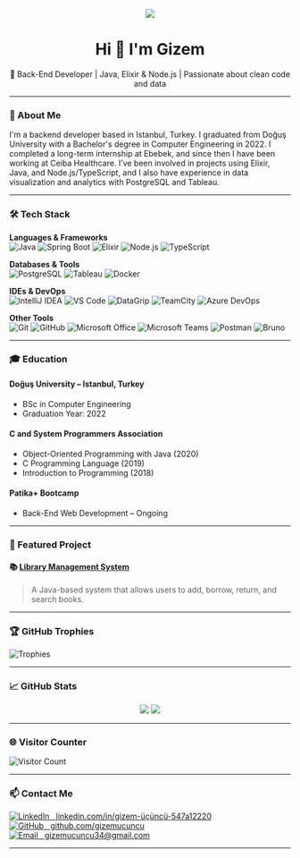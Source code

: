 <p align="center">
  <img src="https://capsule-render.vercel.app/api?type=waving&color=gradient&height=220&section=header&text=Gizem%20Üçüncü&fontSize=40&fontAlign=50&fontAlignY=40&fontColor=ffffff&animation=fadeIn&font=Lucida%20Console%20UI" />
</p>

<h1 align="center">Hi 👋 I'm Gizem</h1>

<p align="center">
🎯 Back-End Developer | Java, Elixir & Node.js | Passionate about clean code and data
</p>

---

### 💼 About Me

I'm a backend developer based in Istanbul, Turkey. I graduated from Doğuş University with a Bachelor's degree in Computer Engineering in 2022. I completed a long-term internship at Ebebek, and since then I have been working at Ceiba Healthcare. I’ve been involved in projects using Elixir, Java, and Node.js/TypeScript, and I also have experience in data visualization and analytics with PostgreSQL and Tableau.

---

### 🛠️ Tech Stack

**Languages & Frameworks**  
![Java](https://img.shields.io/badge/Java-007396?style=flat&logo=java&logoColor=white)
![Spring Boot](https://img.shields.io/badge/Spring%20Boot-6DB33F?style=flat&logo=spring-boot&logoColor=white)
![Elixir](https://img.shields.io/badge/Elixir-4B275F?style=flat&logo=elixir&logoColor=white)
![Node.js](https://img.shields.io/badge/Node.js-339933?style=flat&logo=node.js&logoColor=white)
![TypeScript](https://img.shields.io/badge/TypeScript-3178C6?style=flat&logo=typescript&logoColor=white)

**Databases & Tools**  
![PostgreSQL](https://img.shields.io/badge/PostgreSQL-336791?style=flat&logo=postgresql&logoColor=white)
![Tableau](https://img.shields.io/badge/Tableau-E97627?style=flat&logo=tableau&logoColor=white)
![Docker](https://img.shields.io/badge/Docker-2496ED?style=flat&logo=docker&logoColor=white)

**IDEs & DevOps**  
![IntelliJ IDEA](https://img.shields.io/badge/IntelliJ-000000?style=flat&logo=intellij-idea&logoColor=white)
![VS Code](https://img.shields.io/badge/VS%20Code-007ACC?style=flat&logo=visual-studio-code&logoColor=white)
![DataGrip](https://img.shields.io/badge/DataGrip-000000?style=flat&logo=jetbrains&logoColor=white)
![TeamCity](https://img.shields.io/badge/TeamCity-000000?style=flat&logo=jetbrains&logoColor=white)
![Azure DevOps](https://img.shields.io/badge/Azure%20DevOps-0078D7?style=flat&logo=azure-devops&logoColor=white)

**Other Tools**  
![Git](https://img.shields.io/badge/Git-F05032?style=flat&logo=git&logoColor=white)
![GitHub](https://img.shields.io/badge/GitHub-181717?style=flat&logo=github&logoColor=white)
![Microsoft Office](https://img.shields.io/badge/Office-D83B01?style=flat&logo=microsoft-office&logoColor=white)
![Microsoft Teams](https://img.shields.io/badge/Microsoft%20Teams-6264A7?style=flat&logo=microsoft-teams&logoColor=white)
![Postman](https://img.shields.io/badge/Postman-FF6C37?style=flat&logo=postman&logoColor=white)
![Bruno](https://img.shields.io/badge/Bruno-3B2F63?style=flat&logo=data&logoColor=white)

---

### 🎓 Education

#### Doğuş University – Istanbul, Turkey  
- BSc in Computer Engineering  
- Graduation Year: 2022  

#### C and System Programmers Association  
- Object-Oriented Programming with Java (2020)  
- C Programming Language (2019)  
- Introduction to Programming (2018)  

#### Patika+ Bootcamp  
- Back-End Web Development – Ongoing  

---

### 📂 Featured Project

#### 📚 [Library Management System](https://github.com/gizemucuncu/LibraryManagementSystem)
> A Java-based system that allows users to add, borrow, return, and search books.

---

### 🏆 GitHub Trophies

![Trophies](https://github-profile-trophy.vercel.app/?username=gizemucuncu&theme=flat&no-frame=true&margin-w=10)

---

### 📈 GitHub Stats

<p align="center">
  <img src="https://github-readme-stats.vercel.app/api?username=gizemucuncu&show_icons=true&theme=radical" />
  <img src="https://github-readme-stats.vercel.app/api/top-langs/?username=gizemucuncu&layout=compact&theme=radical" />
</p>

---

### 🌐 Visitor Counter

![Visitor Count](https://komarev.com/ghpvc/?username=gizemucuncu&label=Profile%20Views&color=0e75b6&style=flat)

---

### 📫 Contact Me

<p align="left">
  <a href="https://www.linkedin.com/in/gizem-üçüncü-547a12220">
    <img src="https://img.shields.io/badge/LinkedIn-blue?style=flat-square&logo=linkedin&logoColor=white" alt="LinkedIn"/>
    &nbsp; linkedin.com/in/gizem-üçüncü-547a12220
  </a>
  <br/>

  <a href="https://github.com/gizemucuncu">
    <img src="https://img.shields.io/badge/GitHub-black?style=flat-square&logo=github&logoColor=white" alt="GitHub"/>
    &nbsp; github.com/gizemucuncu
  </a>
  <br/>

  <a href="mailto:gizemucuncu34@gmail.com">
    <img src="https://img.shields.io/badge/Email-D14836?style=flat-square&logo=gmail&logoColor=white" alt="Email"/>
    &nbsp; gizemucuncu34@gmail.com
  </a>
</p>

---
